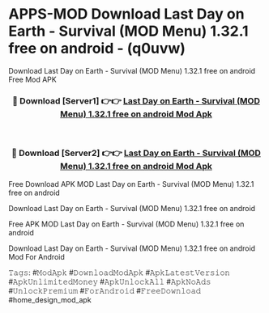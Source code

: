 # APPS-MOD Download Last Day on Earth - Survival (MOD Menu) 1.32.1 free on android - (q0uvw)
Download Last Day on Earth - Survival (MOD Menu) 1.32.1 free on android Free Mod APK

<div align="center">
<h3>🔴 Download [Server1] 👉👉 <a href="https://apk-comot.site?title=Last_Day_on_Earth_-_Survival_(MOD_Menu)_1.32.1_free_on_android">Last Day on Earth - Survival (MOD Menu) 1.32.1 free on android Mod Apk</a></h3><br>

<h3>🔴 Download [Server2] 👉👉 <a href="https://apk-comot.site?title=Last_Day_on_Earth_-_Survival_(MOD_Menu)_1.32.1_free_on_android">Last Day on Earth - Survival (MOD Menu) 1.32.1 free on android Mod Apk</a></h3>
</div>


Free Download APK MOD Last Day on Earth - Survival (MOD Menu) 1.32.1 free on android

Download Last Day on Earth - Survival (MOD Menu) 1.32.1 free on android 

Free APK MOD Last Day on Earth - Survival (MOD Menu) 1.32.1 free on android 

Download Last Day on Earth - Survival (MOD Menu) 1.32.1 free on android Mod For Android

𝚃𝚊𝚐𝚜: #𝙼𝚘𝚍𝙰𝚙𝚔 #𝙳𝚘𝚠𝚗𝚕𝚘𝚊𝚍𝙼𝚘𝚍𝙰𝚙𝚔 #𝙰𝚙𝚔𝙻𝚊𝚝𝚎𝚜𝚝𝚅𝚎𝚛𝚜𝚒𝚘𝚗 #𝙰𝚙𝚔𝚄𝚗𝚕𝚒𝚖𝚒𝚝𝚎𝚍𝙼𝚘𝚗𝚎𝚢 #𝙰𝚙𝚔𝚄𝚗𝚕𝚘𝚌𝚔𝙰𝚕𝚕 #𝙰𝚙𝚔𝙽𝚘𝙰𝚍𝚜 #𝚄𝚗𝚕𝚘𝚌𝚔𝙿𝚛𝚎𝚖𝚒𝚞𝚖 #𝙵𝚘𝚛𝙰𝚗𝚍𝚛𝚘𝚒𝚍 #𝙵𝚛𝚎𝚎𝙳𝚘𝚠𝚗𝚕𝚘𝚊𝚍 #home_design_mod_apk